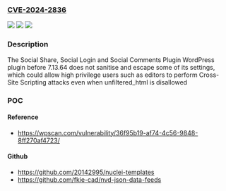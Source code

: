 ### [CVE-2024-2836](https://cve.mitre.org/cgi-bin/cvename.cgi?name=CVE-2024-2836)
![](https://img.shields.io/static/v1?label=Product&message=Social%20Share%2C%20Social%20Login%20and%20Social%20Comments%20Plugin%20&color=blue)
![](https://img.shields.io/static/v1?label=Version&message=0%3C%207.13.64%20&color=brighgreen)
![](https://img.shields.io/static/v1?label=Vulnerability&message=CWE-79%20Cross-Site%20Scripting%20(XSS)&color=brighgreen)

### Description

The Social Share, Social Login and Social Comments Plugin  WordPress plugin before 7.13.64 does not sanitise and escape some of its settings, which could allow high privilege users such as editors to perform Cross-Site Scripting attacks even when unfiltered_html is disallowed

### POC

#### Reference
- https://wpscan.com/vulnerability/36f95b19-af74-4c56-9848-8ff270af4723/

#### Github
- https://github.com/20142995/nuclei-templates
- https://github.com/fkie-cad/nvd-json-data-feeds

